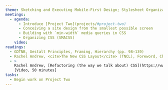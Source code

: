 ```yaml
---
theme: Sketching and Executing Mobile-First Design; Stylesheet Organization
meetings:
  - agenda:
      - Introduce [Project Two](projects/#project-two)
      - Conceiving a site design from the smallest possible screen
      - Building with `min-width` media queries in CSS
      - Organizing CSS (SMACSS)
    video:
readings:
  - GDTNB, Gestalt Principles, Framing, Hierarchy (pp. 98–139)
  - Rachel Andrew, <cite>The New CSS Layout</cite> (TNCL), Foreword, Ch. 1–3
  - >
    Rachel Andrew, [Refactoring (the way we talk about) CSS](https://www.youtube.com/watch?v=tqYWDGzhZKM)
    [Video, 50 minutes]
tasks:
  - Begin work on Project Two
---
```

